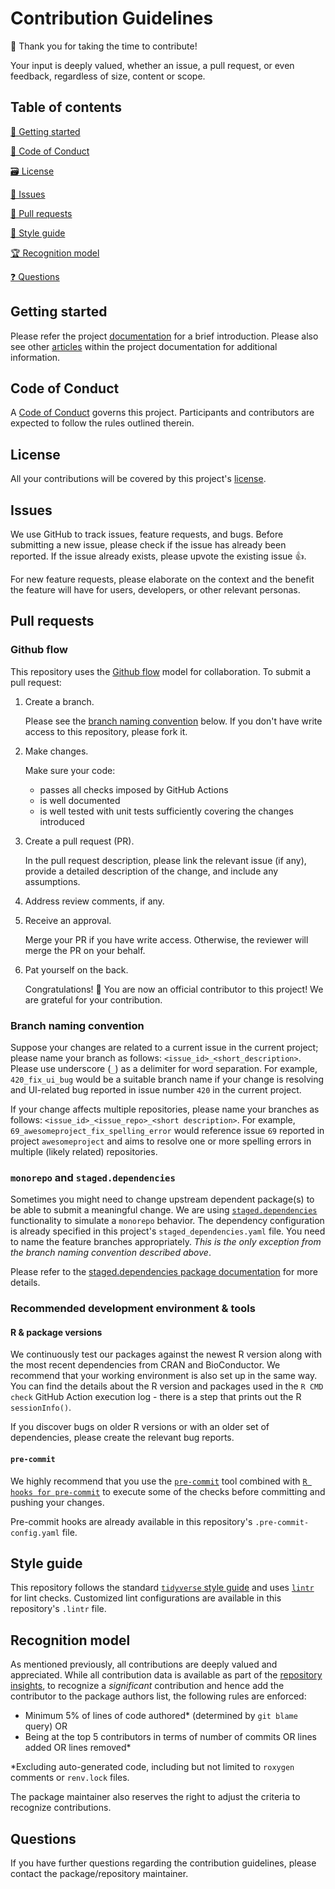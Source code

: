 # Contribution Guidelines

🙏 Thank you for taking the time to contribute!

Your input is deeply valued, whether an issue, a pull request, or even feedback, regardless of size, content or scope.

## Table of contents

[👶 Getting started](#getting-started)

[📔 Code of Conduct](#code-of-conduct)

[🗃 License](#license)

[📜 Issues](#issues)

[🚩 Pull requests](#pull-requests)

[👗 Style guide](#style-guide)

[🏆 Recognition model](#recognition-model)

[❓ Questions](#questions)

## Getting started

Please refer the project [documentation][docs] for a brief introduction. Please also see other [articles][articles] within the project documentation for additional information.

## Code of Conduct

A [Code of Conduct](CODE_OF_CONDUCT.md) governs this project. Participants and contributors are expected to follow the rules outlined therein.

## License

All your contributions will be covered by this project's [license][license].

## Issues

We use GitHub to track issues, feature requests, and bugs. Before submitting a new issue, please check if the issue has already been reported. If the issue already exists, please upvote the existing issue 👍.

For new feature requests, please elaborate on the context and the benefit the feature will have for users, developers, or other relevant personas.

## Pull requests

### Github flow

This repository uses the [Github flow](https://docs.github.com/en/get-started/quickstart/github-flow) model for collaboration. To submit a pull request:

1. Create a branch.

   Please see the [branch naming convention](#branch-naming-convention) below. If you don't have write access to this repository, please fork it.

2. Make changes.

    Make sure your code:
    * passes all checks imposed by GitHub Actions
    * is well documented
    * is well tested with unit tests sufficiently covering the changes introduced

3. Create a pull request (PR).

   In the pull request description, please link the relevant issue (if any), provide a detailed description of the change, and include any assumptions.

4. Address review comments, if any.

5. Receive an approval.

   Merge your PR if you have write access. Otherwise, the reviewer will merge the PR on your behalf.

6. Pat yourself on the back.

   Congratulations! 🎉
   You are now an official contributor to this project! We are grateful for your contribution.

### Branch naming convention

Suppose your changes are related to a current issue in the current project; please name your branch as follows: `<issue_id>_<short_description>`. Please use underscore (`_`) as a delimiter for word separation. For example, `420_fix_ui_bug` would be a suitable branch name if your change is resolving and UI-related bug reported in issue number `420` in the current project.

If your change affects multiple repositories, please name your branches as follows: `<issue_id>_<issue_repo>_<short description>`. For example, `69_awesomeproject_fix_spelling_error` would reference issue `69` reported in project `awesomeproject` and aims to resolve one or more spelling errors in multiple (likely related) repositories.

### `monorepo` and `staged.dependencies`

Sometimes you might need to change upstream dependent package(s) to be able to submit a meaningful change. We are using [`staged.dependencies`](https://github.com/openpharma/staged.dependencies) functionality to simulate a `monorepo` behavior. The dependency configuration is already specified in this project's `staged_dependencies.yaml` file. You need to name the feature branches appropriately. _This is the only exception from the branch naming convention described above_.

Please refer to the [staged.dependencies package documentation](https://openpharma.github.io/staged.dependencies/) for more details.

### Recommended development environment & tools

#### R & package versions

We continuously test our packages against the newest R version along with the most recent dependencies from CRAN and BioConductor. We recommend that your working environment is also set up in the same way. You can find the details about the R version and packages used in the `R CMD check` GitHub Action execution log - there is a step that prints out the R `sessionInfo()`.

If you discover bugs on older R versions or with an older set of dependencies, please create the relevant bug reports.

#### `pre-commit`

We highly recommend that you use the [`pre-commit`](https://pre-commit.com/) tool combined with [`R hooks for pre-commit`](https://github.com/lorenzwalthert/precommit) to execute some of the checks before committing and pushing your changes.

Pre-commit hooks are already available in this repository's `.pre-commit-config.yaml` file.

## Style guide

This repository follows the standard [`tidyverse` style guide](https://style.tidyverse.org/) and uses [`lintr`](https://github.com/r-lib/lintr) for lint checks. Customized lint configurations are available in this repository's `.lintr` file.

## Recognition model

As mentioned previously, all contributions are deeply valued and appreciated. While all contribution data is available as part of the [repository insights][insights], to recognize a _significant_ contribution and hence add the contributor to the package authors list, the following rules are enforced:

* Minimum 5% of lines of code authored* (determined by `git blame` query) OR
* Being at the top 5 contributors in terms of number of commits OR lines added OR lines removed*

*Excluding auto-generated code, including but not limited to `roxygen` comments or `renv.lock` files.

The package maintainer also reserves the right to adjust the criteria to recognize contributions.

## Questions

If you have further questions regarding the contribution guidelines, please contact the package/repository maintainer.

<!-- urls -->
[issues]: https://github.com/insightsengineering/teal.reporter/issues
[docs]: https://insightsengineering.github.io/teal.reporter/index.html
[articles]: https://insightsengineering.github.io/teal.reporter/articles/index.html
[license]: https://insightsengineering.github.io/teal.reporter/LICENSE-text.html
[insights]: https://github.com/insightsengineering/teal.reporter/pulse

